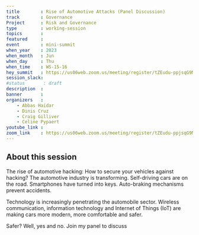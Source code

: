 ```yaml
---
title        : Rise of Automotive Attacks (Panel Discussion)
track        : Governance
Project      : Risk and Governance
type         : working-session
topics       :
featured     :
event        : mini-summit
when_year    : 2023
when_month   : Jun
when_day     : Thu
when_time    : WS-15-16
hey_summit   : https://us06web.zoom.us/meeting/register/tZEudu-ppjsqG9M4ik1yTf6ctXjYhJJHafNa
session_slack:
#status       : draft
description  :
banner       : 
organizers   :
    - Abbas Haidar
    - Dinis Cruz
    - Craig Gilliver
    - Celine Pypaert
youtube_link :
zoom_link    : https://us06web.zoom.us/meeting/register/tZEudu-ppjsqG9M4ik1yTf6ctXjYhJJHafNa
---
```


## About this session
The rise of automotive hacking: How to secure your vehicles against hacking?
The automotive industry is transforming. Self-driving cars are on the road. Smartphones have turned into keys.  Auto-braking mechanisms prevent accidents.

Technology is increasingly penetrating the automobile sector. Wireless communication, information technology and Internet of Things (IoT) are making cars more modern, more comfortable and safer.

Safer? Well, yes and no. Join my panel to discuss 
